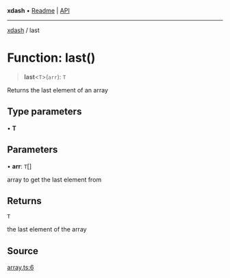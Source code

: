 **xdash** • [Readme](../README.md) \| [API](../globals.md)

***

[xdash](../README.md) / last

# Function: last()

> **last**\<`T`\>(`arr`): `T`

Returns the last element of an array

## Type parameters

• **T**

## Parameters

• **arr**: `T`[]

array to get the last element from

## Returns

`T`

the last element of the array

## Source

[array.ts:6](https://github.com/shtse8/xdash/blob/55c7e43/src/array.ts#L6)
